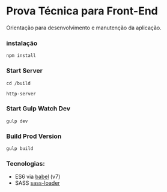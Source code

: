 # Prova Técnica para Front-End

Orientação para desenvolvimento e manutenção da aplicação.

### instalação

```
npm install
```

### Start Server

```
cd /build
```

```
http-server
```

### Start Gulp Watch Dev

```
gulp dev
```

### Build Prod Version

```
gulp build
```

### Tecnologias:

* ES6 via [babel](https://babeljs.io/) (v7)
* SASS [sass-loader](https://github.com/jtangelder/sass-loader)
